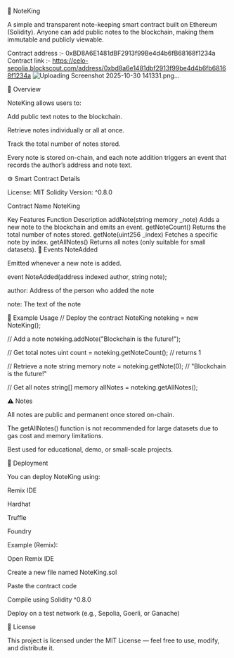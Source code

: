 📝 NoteKing

A simple and transparent note-keeping smart contract built on Ethereum (Solidity).
Anyone can add public notes to the blockchain, making them immutable and publicly viewable.

Contract address :- 0xBD8A6E1481dBF2913f99Be4d4b6fB68168f1234a
Contract link :- https://celo-sepolia.blockscout.com/address/0xbd8a6e1481dbf2913f99be4d4b6fb68168f1234a
![Uploading Screenshot 2025-10-30 141331.png…]()

📖 Overview

NoteKing allows users to:

Add public text notes to the blockchain.

Retrieve notes individually or all at once.

Track the total number of notes stored.

Every note is stored on-chain, and each note addition triggers an event that records the author’s address and note text.

⚙️ Smart Contract Details

License: MIT
Solidity Version: ^0.8.0

Contract Name
NoteKing

Key Features
Function	Description
addNote(string memory _note)	Adds a new note to the blockchain and emits an event.
getNoteCount()	Returns the total number of notes stored.
getNote(uint256 _index)	Fetches a specific note by index.
getAllNotes()	Returns all notes (only suitable for small datasets).
📡 Events
NoteAdded

Emitted whenever a new note is added.

event NoteAdded(address indexed author, string note);


author: Address of the person who added the note

note: The text of the note

🧠 Example Usage
// Deploy the contract
NoteKing noteking = new NoteKing();

// Add a note
noteking.addNote("Blockchain is the future!");

// Get total notes
uint count = noteking.getNoteCount(); // returns 1

// Retrieve a note
string memory note = noteking.getNote(0); // "Blockchain is the future!"

// Get all notes
string[] memory allNotes = noteking.getAllNotes();

⚠️ Notes

All notes are public and permanent once stored on-chain.

The getAllNotes() function is not recommended for large datasets due to gas cost and memory limitations.

Best used for educational, demo, or small-scale projects.

🚀 Deployment

You can deploy NoteKing using:

Remix IDE

Hardhat

Truffle

Foundry

Example (Remix):

Open Remix IDE

Create a new file named NoteKing.sol

Paste the contract code

Compile using Solidity ^0.8.0

Deploy on a test network (e.g., Sepolia, Goerli, or Ganache)

🧾 License

This project is licensed under the MIT License — feel free to use, modify, and distribute it.
